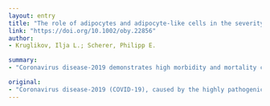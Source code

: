 ```yaml
---
layout: entry
title: "The role of adipocytes and adipocyte-like cells in the severity of COVID-19 infections"
link: "https://doi.org/10.1002/oby.22856"
author:
- Kruglikov, Ilja L.; Scherer, Philipp E.

summary:
- "Coronavirus disease-2019 demonstrates high morbidity and mortality caused by development of a severe acute respiratory syndrome connected with extensive pulmonary fibrosis. Adipocytes and adipocyte-like cells, such as pulmonary lipofibroblasts, may play an important role in the pathogenic response to COVID-19."

original:
- "Coronavirus disease-2019 (COVID-19), caused by the highly pathogenic virus SARS-CoV-2, demonstrates high morbidity and mortality caused by development of a severe acute respiratory syndrome connected with extensive pulmonary fibrosis (PF). In this Perspective, we argue that adipocytes and adipocyte-like cells, such as pulmonary lipofibroblasts, may play an important role in the pathogenic response to COVID-19. Expression of angiotensin-converting enzyme 2 (ACE2 - the functional receptor for SARS-CoV) - is upregulated in adipocytes of obese and diabetic patients, which turns adipose tissue into a potential target and viral reservoir. This may explain why obesity and diabetes are potential comorbidities for COVID-19 infections. Similar to the recently established adipocyte-myofibroblast transition (AMT), pulmonary lipofibroblasts located in the alveolar interstitium and closely related to classical adipocytes, demonstrate the ability to transdifferentiate into myofibroblasts that play an integral part of PF. This may significantly increase the severity of the local response to COVID-19 in the lung. To reduce the severity and mortality with COVID-19, we propose to probe for the clinical response to thiazolidinediones (TZDs), PPAR? agonists, that are the well-known anti-diabetic drugs. TZDs are able to stabilize lipofibroblasts in their ?inactive? state, preventing the transition to myofibroblasts and thereby reducing the development of pulmonary fibrosis and stimulating its resolution."
---
```


